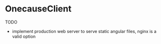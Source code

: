 # OnecauseClient

TODO

- implement production web server to serve static angular files, nginx is a valid option
